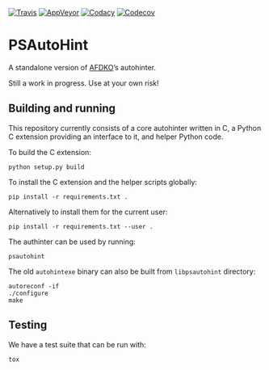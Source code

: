 [![Travis](https://travis-ci.org/adobe-type-tools/psautohint.svg?branch=master)](https://travis-ci.org/adobe-type-tools/psautohint)
[![AppVeyor](https://ci.appveyor.com/api/projects/status/frpwwnql34k70drl?svg=true)](https://ci.appveyor.com/project/adobe-type-tools/psautohint)
[![Codacy](https://api.codacy.com/project/badge/Grade/171cdb2c833f484f8d2d85253123bd39)](https://www.codacy.com/app/adobe-type-tools/psautohint?utm_source=github.com&amp;utm_medium=referral&amp;utm_content=adobe-type-tools/psautohint&amp;utm_campaign=Badge_Grade)
[![Codecov](https://codecov.io/gh/adobe-type-tools/psautohint/branch/master/graph/badge.svg)](https://codecov.io/gh/adobe-type-tools/psautohint)

PSAutoHint
==========

A standalone version of [AFDKO](https://github.com/adobe-type-tools/afdko)’s
autohinter.

Still a work in progress. Use at your own risk!

Building and running
--------------------

This repository currently consists of a core autohinter written in C, a
Python C extension providing an interface to it, and helper Python code.

To build the C extension:

    python setup.py build

To install the C extension and the helper scripts globally:

    pip install -r requirements.txt .

Alternatively to install them for the current user:

    pip install -r requirements.txt --user .

The authinter can be used by running:

    psautohint

The old `autohintexe` binary can also be built from `libpsautohint`
directory:

    autoreconf -if
    ./configure
    make

Testing
-------

We have a test suite that can be run with:

    tox
